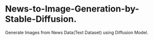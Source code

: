 # News-to-Image-Generation-by-Stable-Diffusion.
Generate Images from News Data(Text Dataset) using Diffusion Model. 

